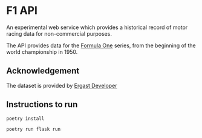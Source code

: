 # F1 API

An experimental web service which provides a historical record of motor racing
data for non-commercial purposes.

The API provides data for the [Formula One][1] series, from the beginning of
the world championship in 1950.


## Acknowledgement

The dataset is provided by [Ergast Developer][2]



## Instructions to run
```
poetry install

poetry run flask run
```


[1]: https://en.wikipedia.org/wiki/Formula_One
[2]: http://ergast.com/mrd
